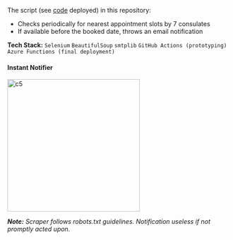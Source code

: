 The script (see [code](https://github.com/shithi30/Azure_Deployments) deployed) in this repository:
  - Checks periodically for nearest appointment slots by 7 consulates
  - If available before the booked date, throws an email notification

**Tech Stack:** ```Selenium``` ```BeautifulSoup``` ```smtplib``` ```GitHub Actions (prototyping)```  ```Azure Functions (final deployment)``` <br>

#### Instant Notifier
<img width="300" alt="c5" src="https://github.com/user-attachments/assets/99adcd3e-b6b4-4765-a6ea-664a657bb23d"><br>

*<b>Note:</b> Scraper follows robots.txt guidelines. Notification useless if not promptly acted upon.*
